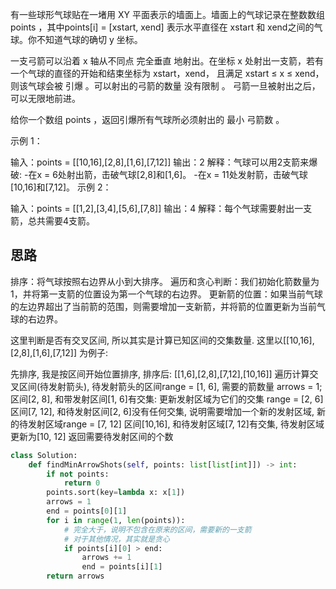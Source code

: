 有一些球形气球贴在一堵用 XY 平面表示的墙面上。墙面上的气球记录在整数数组 points ，其中points[i] = [xstart, xend] 表示水平直径在 xstart 和 xend之间的气球。你不知道气球的确切 y 坐标。

一支弓箭可以沿着 x 轴从不同点 完全垂直 地射出。在坐标 x 处射出一支箭，若有一个气球的直径的开始和结束坐标为 xstart，xend， 且满足  xstart ≤ x ≤ xend，则该气球会被 引爆 。可以射出的弓箭的数量 没有限制 。 弓箭一旦被射出之后，可以无限地前进。

给你一个数组 points ，返回引爆所有气球所必须射出的 最小 弓箭数 。

示例 1：

输入：points = [[10,16],[2,8],[1,6],[7,12]]
输出：2
解释：气球可以用2支箭来爆破:
-在x = 6处射出箭，击破气球[2,8]和[1,6]。
-在x = 11处发射箭，击破气球[10,16]和[7,12]。
示例 2：

输入：points = [[1,2],[3,4],[5,6],[7,8]]
输出：4
解释：每个气球需要射出一支箭，总共需要4支箭。

## 思路
排序：将气球按照右边界从小到大排序。
遍历和贪心判断：我们初始化箭数量为 1，并将第一支箭的位置设为第一个气球的右边界。
更新箭的位置：如果当前气球的左边界超出了当前箭的范围，则需要增加一支新箭，并将箭的位置更新为当前气球的右边界。

这里判断是否有交叉区间, 所以其实是计算已知区间的交集数量.
这里以[[10,16],[2,8],[1,6],[7,12]] 为例子:

先排序, 我是按区间开始位置排序, 排序后: [[1,6],[2,8],[7,12],[10,16]]
遍历计算交叉区间(待发射箭头),
待发射箭头的区间range = [1, 6], 需要的箭数量 arrows = 1;
区间[2, 8], 和带发射区间[1, 6]有交集: 更新发射区域为它们的交集 range = [2, 6]
区间[7, 12], 和待发射区间[2, 6]没有任何交集, 说明需要增加一个新的发射区域, 新的待发射区域range = [7, 12]
区间[10,16], 和待发射区域[7, 12]有交集, 待发射区域更新为[10, 12]
返回需要待发射区间的个数

```py
class Solution:
    def findMinArrowShots(self, points: list[list[int]]) -> int:
        if not points:
            return 0
        points.sort(key=lambda x: x[1])
        arrows = 1
        end = points[0][1]
        for i in range(1, len(points)):
            # 完全大于，说明不包含在原来的区间，需要新的一支箭
            # 对于其他情况，其实就是贪心
            if points[i][0] > end:
                arrows += 1
                end = points[i][1]
        return arrows
```